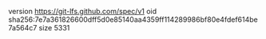 version https://git-lfs.github.com/spec/v1
oid sha256:7e7a361826600dff5d0e85140aa4359ff114289986bf80e4fdef614be7a564c7
size 5331
